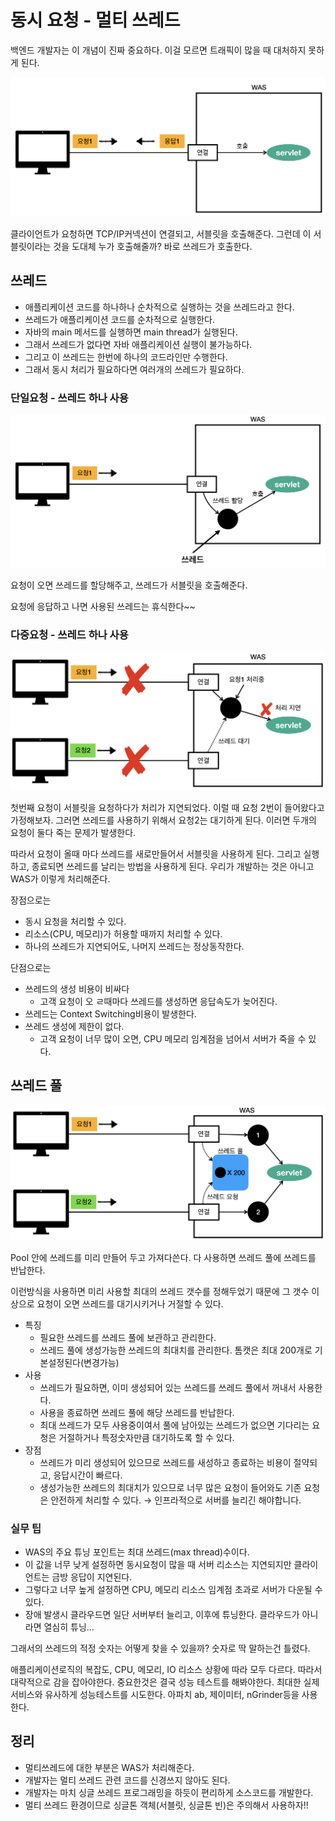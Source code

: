 # 동시 요청 - 멀티 쓰레드

백엔드 개발자는 이 개념이 진짜 중요하다. 이걸 모르면 트래픽이 많을 때 대처하지 못하게 된다.

![Untitled](./image/Untitled.png)

클라이언트가 요청하면 TCP/IP커넥션이 연결되고, 서블릿을 호출해준다. 그런데 이 서블릿이라는 것을 도대체 누가 호출해줄까? 바로 쓰레드가 호출한다.

## 쓰레드

- 애플리케이션 코드를 하나하나 순차적으로 실행하는 것을 쓰레드라고 한다.
- 쓰레드가 애플리케이션 코드를 순차적으로 실행한다.
- 자바의 main 메서드를 실행하면 main thread가 실행된다.
- 그래서 쓰레드가 없다면 자바 애플리케이션 실행이 불가능하다.
- 그리고 이 쓰레드는 한번에 하나의 코드라인만 수행한다.
- 그래서 동시 처리가 필요하다면 여러개의 쓰레드가 필요하다.

### 단일요청 - 쓰레드 하나 사용

![Untitled](./image/Untitled%201.png)

요청이 오면 쓰레드를 할당해주고, 쓰레드가 서블릿을 호출해준다.

요청에 응답하고 나면 사용된 쓰레드는 휴식한다~~

### 다중요청 - 쓰레드 하나 사용

![Untitled](./image/Untitled%202.png)

첫번째 요청이 서블릿을 요청하다가 처리가 지연되었다. 이럴 때 요청 2번이 들어왔다고 가정해보자. 그러면 쓰레드를 사용하기 위해서 요청2는 대기하게 된다. 이러면 두개의 요청이 둘다 죽는 문제가 발생한다.

따라서 요청이 올때 마다 쓰레드를 새로만들어서 서블릿을 사용하게 된다. 그리고 실행하고, 종료되면 쓰레드를 날리는 방법을 사용하게 된다. 우리가 개발하는 것은 아니고 WAS가 이렇게 처리해준다.

장점으로는

- 동시 요청을 처리할 수 있다.
- 리소스(CPU, 메모리)가 허용할 때까지 처리할 수 있다.
- 하나의 쓰레드가 지연되어도, 나머지 쓰레드는 정상동작한다.

단점으로는

- 쓰레드의 생성 비용이 비싸다
    - 고객 요청이 오 ㄹ때마다 쓰레드를 생성하면 응답속도가 늦어진다.
- 쓰레드는 Context Switching비용이 발생한다.
- 쓰레드 생성에 제한이 없다.
    - 고객 요청이 너무 많이 오면, CPU 메모리 임계점을 넘어서 서버가 죽을 수 있다.
    

## 쓰레드 풀

![Untitled](./image/Untitled%203.png)

Pool 안에 쓰레드를 미리 만들어 두고 가져다쓴다. 다 사용하면 쓰레드 풀에 쓰레드를 반납한다.

이런방식을 사용하면 미리 사용할 최대의 쓰레드 갯수를 정해두었기 때문에 그 갯수 이상으로 요청이 오면 쓰레드를 대기시키거나 거절할 수 있다.

- 특징
    - 필요한 쓰레드를 쓰레드 풀에 보관하고 관리한다.
    - 쓰레드 풀에 생성가능한 쓰레드의 최대치를 관리한다. 톰캣은 최대 200개로 기본설정된다(변경가능)
- 사용
    - 쓰레드가 필요하면, 이미 생성되어 있는 쓰레드를 쓰레드 풀에서 꺼내서 사용한다.
    - 사용을 종료하면 쓰레드 풀에 해당 쓰레드를 반납한다.
    - 최대 쓰레드가 모두 사용중이여서 풀에 남아있는 쓰레드가 없으면 기다리는 요청은 거절하거나 특정숫자만큼 대기하도록 할 수 있다.
- 장점
    - 쓰레드가 미리 생성되어 있으므로 쓰레드를 새성하고 종료하는 비용이 절약되고, 응답시간이 빠르다.
    - 생성가능한 쓰레드의 최대치가 있으므로 너무 많은 요청이 들어와도 기존 요청은 안전하게 처리할 수 있다. → 인프라적으로 서버를 늘리긴 해야합니다.

### 실무 팁

- WAS의 주요 튜닝 포인트는 최대 쓰레드(max thread)수이다.
- 이 값을 너무 낮게 설정하면 동시요청이 많을 때 서버 리소스는 지연되지만 클라이언트는 금방 응답이 지연된다.
- 그렇다고 너무 높게 설정하면 CPU, 메모리 리소스 임계점 초과로 서버가 다운될 수 있다.
- 장애 발생시 클라우드면 일단 서버부터 늘리고, 이후에 튜닝한다. 클라우드가 아니라면 열심히 튜닝…

그래서의 쓰레드의 적정 숫자는 어떻게 찾을 수 있을까? 숫자로 딱 말하는건 틀렸다.

애플리케이션로직의 복잡도, CPU, 메모리, IO 리소스 상황에 따라 모두 다르다. 따라서 대략적으로 감을 잡아야한다. 중요한것은 결국 성능 테스트를 해봐야한다. 최대한 실제 서비스와 유사하게 성능테스트를 시도한다. 아파치 ab, 제이미터, nGrinder등을 사용한다.

## 정리

- 멀티쓰레드에 대한 부분은 WAS가 처리해준다.
- 개발자는 멀티 쓰레드 관련 코드를 신경쓰지 않아도 된다.
- 개발자는 마치 싱글 쓰레드 프로그래밍을 하듯이 편리하게 소스코드를 개발한다.
- 멀티 쓰레드 환경이므로 싱글톤 객체(서블릿, 싱글톤 빈)은 주의해서 사용하자!!